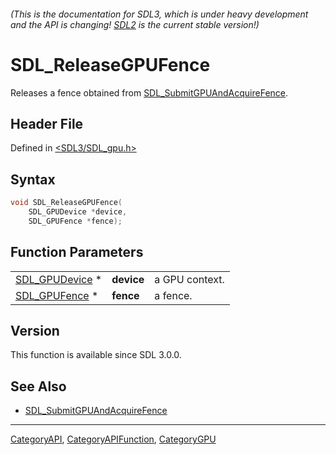 ###### (This is the documentation for SDL3, which is under heavy development and the API is changing! [SDL2](https://wiki.libsdl.org/SDL2/) is the current stable version!)
# SDL_ReleaseGPUFence

Releases a fence obtained from [SDL_SubmitGPUAndAcquireFence](SDL_SubmitGPUAndAcquireFence).

## Header File

Defined in [<SDL3/SDL_gpu.h>](https://github.com/libsdl-org/SDL/blob/main/include/SDL3/SDL_gpu.h)

## Syntax

```c
void SDL_ReleaseGPUFence(
    SDL_GPUDevice *device,
    SDL_GPUFence *fence);
```

## Function Parameters

|                                  |            |                |
| -------------------------------- | ---------- | -------------- |
| [SDL_GPUDevice](SDL_GPUDevice) * | **device** | a GPU context. |
| [SDL_GPUFence](SDL_GPUFence) *   | **fence**  | a fence.       |

## Version

This function is available since SDL 3.0.0.

## See Also

- [SDL_SubmitGPUAndAcquireFence](SDL_SubmitGPUAndAcquireFence)

----
[CategoryAPI](CategoryAPI), [CategoryAPIFunction](CategoryAPIFunction), [CategoryGPU](CategoryGPU)

